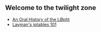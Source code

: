 ## Welcome to the twilight zone

- [An Oral History of the LØpht](https://duo.com/decipher/an-oral-history-of-the-l0pht) 
- [Layman's iptables 101](https://iximiuz.com/en/posts/laymans-iptables-101/) 